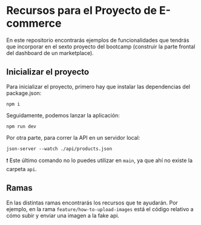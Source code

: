 # Recursos para el Proyecto de E-commerce

En este repositorio encontrarás ejemplos de funcionalidades que tendrás que incorporar en el sexto proyecto del bootcamp (construir la parte frontal del dashboard de un marketplace).

## Inicializar el proyecto

Para inicializar el proyecto, primero hay que instalar las dependencias del package.json:

```node
npm i
```

Seguidamente, podemos lanzar la aplicación:

```node
npm run dev
```

Por otra parte, para correr la API en un servidor local:

```node
json-server --watch ./api/products.json
```
:exclamation:
Este último comando no lo puedes utilizar en `main`, ya que ahí no existe la carpeta `api`.

## Ramas

En las distintas ramas encontrarás los recursos que te ayudarán.
Por ejemplo, en la rama `feature/how-to-upload-images` está el código relativo a cómo subir y enviar una imagen a la fake api.